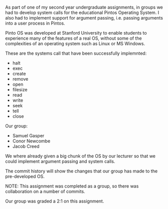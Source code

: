 As part of one of my second year undergraduate assignments, in groups we had to develop system calls
for the educational Pintos Operating System. I also had to implement support for argument passing,
i.e. passing arguments into a user process in Pintos.

Pinto OS was developed at Stanford University to enable students to experience many of the
features of a real OS, without some of the complexities of an operating system such as Linux
or MS Windows.

These are the systems call that have been successfully implemnted:
 - halt
 - exec
 - create
 - remove
 - open
 - filesize
 - read
 - write
 - seek
 - tell
 - close
 
 Our group:
  - Samuel Gasper
  - Conor Newcombe
  - Jacob Creed
  
 We where already given a big chunk of the OS by our lecturer so that we could implement argument
 passing and system calls.
 
 The commit history will show the changes that our group has made to the pre-developed OS.
 
 NOTE: This assignment was completed as a group, so there was collaboration on a number of commits.
 
 Our group was graded a 2:1 on this assignment.
